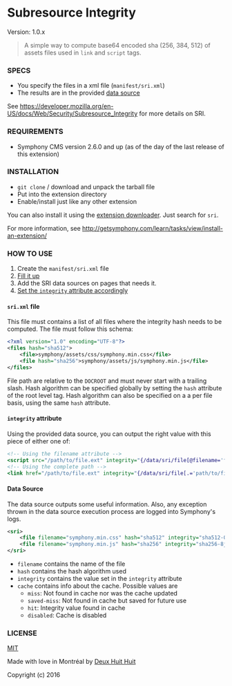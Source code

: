# Subresource Integrity

Version: 1.0.x

> A simple way to compute base64 encoded sha (256, 384, 512) of assets files used in `link` and `script` tags.

### SPECS

- You specify the files in a xml file (`manifest/sri.xml`)
- The results are in the provided [data source](#data-source)

See <https://developer.mozilla.org/en-US/docs/Web/Security/Subresource_Integrity> for more details on SRI.

### REQUIREMENTS

- Symphony CMS version 2.6.0 and up (as of the day of the last release of this extension)

### INSTALLATION

- `git clone` / download and unpack the tarball file
- Put into the extension directory
- Enable/install just like any other extension

You can also install it using the [extension downloader](http://symphonyextensions.com/extensions/extension_downloader/).
Just search for `sri`.

For more information, see <http://getsymphony.com/learn/tasks/view/install-an-extension/>

### HOW TO USE

1. Create the `manifest/sri.xml` file
2. [Fill it up](#srixml-file)
3. Add the SRI data sources on pages that needs it.
4. [Set the `integrity` attribute accordingly](#integrity-attribute)

#### `sri.xml` file

This file must contains a list of all files where the integrity hash needs to be computed. The file must follow this schema:

```xml
<?xml version="1.0" encoding="UTF-8"?>
<files hash="sha512">
    <file>symphony/assets/css/symphony.min.css</file>
    <file hash="sha256">symphony/assets/js/symphony.min.js</file>
</files>
```

File path are relative to the `DOCROOT` and must never start with a trailing slash. Hash algorithm can be specified globally by setting the `hash` attribute of the root level tag. Hash algorithm can also be specified on a a per file basis, using the same `hash` attribute.

#### `integrity` attribute

Using the provided data source, you can output the right value with this piece of either one of:

```xslt
<!-- Using the filename attribute -->
<script src="/path/to/file.ext" integrity="{/data/sri/file[@filename='file.ext']/@integrity}"></script>
<!-- Using the complete path -->
<link href="/path/to/file.ext" integrity="{/data/sri/file[.='path/to/file.ext']/@integrity}" />
```

#### Data Source

The data source outputs some useful information. Also, any exception thrown in the data source execution process are logged into Symphony's logs.

```xml
<sri>
    <file filename="symphony.min.css" hash="sha512" integrity="sha512-0UfXWfRg5GzU/l6VXUKRMl3TFmz0FijSoJMt3vmfjwTkYztMDWqpvFZ4F4eMY9c5C+/n49cuFya8A0vN95deug==" cache="miss-saved">symphony/assets/css/symphony.min.css</file>
    <file filename="symphony.min.js" hash="sha256" integrity="sha256-8jb0A0Ei0W+is2NHkiAeUdWDrXPhYQeoFGF6ljIKCKs=" cache="hit">symphony/assets/js/symphony.min.js</file>
</sri>
```

- `filename` contains the name of the file
- `hash` contains the hash algorithm used
- `integrity` contains the value set in the `integrity` attribute
- `cache` contains info about the cache. Possible values are
    + `miss`: Not found in cache nor was the cache updated
    + `saved-miss`: Not found in cache but saved for future use
    + `hit`: Integrity value found in cache
    + `disabled`: Cache is disabled

### LICENSE

[MIT](http://deuxhuithuit.mit-license.org)

Made with love in Montréal by [Deux Huit Huit](https://deuxhuithuit.com)

Copyright (c) 2016
